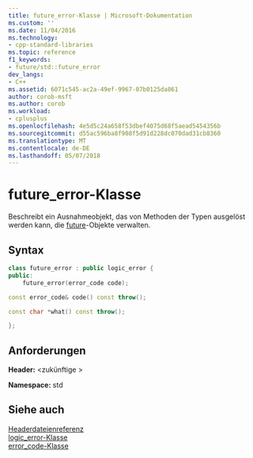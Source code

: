 ```yaml
---
title: future_error-Klasse | Microsoft-Dokumentation
ms.custom: ''
ms.date: 11/04/2016
ms.technology:
- cpp-standard-libraries
ms.topic: reference
f1_keywords:
- future/std::future_error
dev_langs:
- C++
ms.assetid: 6071c545-ac2a-49ef-9967-07b0125da861
author: corob-msft
ms.author: corob
ms.workload:
- cplusplus
ms.openlocfilehash: 4e5d5c24a658f53dbef4075d68f5aead5454356b
ms.sourcegitcommit: d55ac596ba8f908f5d91d228dc070dad31cb8360
ms.translationtype: MT
ms.contentlocale: de-DE
ms.lasthandoff: 05/07/2018
---
```

# <a name="futureerror-class"></a>future_error-Klasse

Beschreibt ein Ausnahmeobjekt, das von Methoden der Typen ausgelöst werden kann, die [future](../standard-library/future-class.md)-Objekte verwalten.

## <a name="syntax"></a>Syntax

```cpp
class future_error : public logic_error {
public:
    future_error(error_code code);

const error_code& code() const throw();

const char *what() const throw();

};
```

## <a name="requirements"></a>Anforderungen

**Header:** \<zukünftige >

**Namespace:** std

## <a name="see-also"></a>Siehe auch

[Headerdateienreferenz](../standard-library/cpp-standard-library-header-files.md)<br/>
[logic_error-Klasse](../standard-library/logic-error-class.md)<br/>
[error_code-Klasse](../standard-library/error-code-class.md)<br/>
